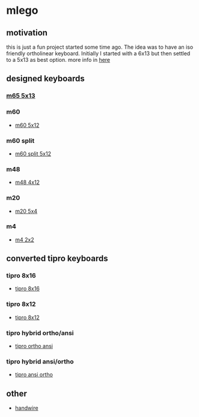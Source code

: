 # mlego

## motivation

this is just a fun project started some time ago.
The idea was to have an iso friendly ortholinear keyboard.
Initially I started with a 6x13 but then settled to a 5x13 as best option.
more info in [here](https://alin.elena.space/blog/keeblego/)


## designed keyboards

### [m65 5x13](m65.md)

### m60

 * [m60 5x12](m60.md)

### m60 split

 * [m60 split 5x12](m60_split.md)

### m48

 * [m48 4x12](m48.md)

### m20

 * [m20 5x4](m20.md)

### m4

 * [m4 2x2](m4.md)

## converted tipro keyboards

### tipro 8x16

 * [tipro 8x16](tipro8x16.md)

### tipro 8x12

 * [tipro 8x12](tipro8x12.md)

### tipro hybrid ortho/ansi

 * [tipro ortho ansi](tiproortho-ansi.md)

### tipro hybrid ansi/ortho

 * [tipro ansi ortho](tiproansi-ortho.md)

## other

  * [handwire](hand5x5.md)
